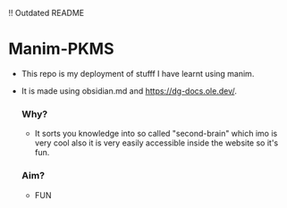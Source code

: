 !! Outdated README

# Manim-PKMS
- This repo is my deployment of stufff I have learnt using manim.
- It is made using obsidian.md and https://dg-docs.ole.dev/.

  ### Why?
  - It sorts you knowledge into so called "second-brain" which imo is very cool also it is very easily accessible inside the website so it's fun.
  ### Aim?
  - FUN
